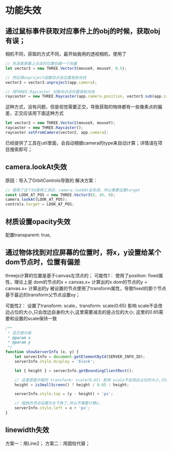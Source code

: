 # 功能失效

## 通过鼠标事件获取对应事件上的obj的时候，获取obj有误；
相机不同，获取的方式不同，最开始我用的透视相机，使用了

```javascript
// 先汲取屏幕上点击的位置创建一个向量
let vector3 = new THREE.Vector3(mouseX, mouseY, 0.5);

// 然后用unproject函数将点击位置发射光线
vector3 = vector3.unproject(app.camera);

// 用THREE.Raycaster 对象向点击位置发射光线
raycaster = new THREE.Raycaster(app.camera.position, vector3.sub(app.camera.position).normalize());
```
这种方式，没有问题，但是视觉需要正交，导致获取的物体都有一些像素点的偏差，正交应该用下面这种方式
```javascript
let vector2 = new THREE.Vector2(mouseX, mouseY);
raycaster = new THREE.Raycaster();
raycaster.setFromCamera(vector2, app.camera);
```

已经提供了工具在util里面，会自动根据camera的type来自动计算；详情请在项目搜索即可；

## camera.lookAt失效
原因：导入了OrbitControls导致的
解决方案：
```javascript
// 使用了这个3d旋转工具后，camera.lookAt会失效，所以需要设置target
const LOOK_AT_POS = new THREE.Vector3(0, 45, 0);
camera.lookAt(LOOK_AT_POS);
controls.target = LOOK_AT_POS;
```

## 材质设置opacity失效
配置transparent: true,

## 通过物体找到对应屏幕的位置时，将x，y设置给某个dom节点时，位置有偏差
threejs计算的位置是基于canvas左顶点的；
可能性1： 使用了position: fixed属性，理论上是
dom的节点的x = canvas.x+ 计算出的x
dom的节点的y = canvas.x+ 计算出的y
被设置的节点使用了transform属性，导致fixed的那个节点基于最近的transform父节点设置xy；

可能性2： 设置了transform: scale，transform: scale(0.65) 影响 scale不会改边占位的大小,只会改边自身的大小,这里需要减去的是占位的大小; 这里的0.65需要和设置的scale保持一致

```javascript
/**
 * 显示提示框
 * @param x
 * @param y
 */
function showServerInfo (x, y) {
    let serverInfo = document.getElementById(SERVER_INFO_ID);
    serverInfo.style.display = 'block';

    let { height } = serverInfo.getBoundingClientRect();

    // 这里受提示框的 transform: scale(0.65) 影响 scale不会改边占位的大小,只会改边自身的大小,这里需要减去的是占位的大小; 这里的0.65需要和设置的scale保持一致
    height = isSmallScreen() ? height / 0.65 : height;

    serverInfo.style.top = (y - height) + 'px';

    // 缩放的顶点设置为左下角了,所以不需要计算x;
    serverInfo.style.left = x + 'px';
}
```

## linewidth失效
方案一：用Line2；
方案二：用圆柱代替；
